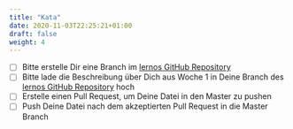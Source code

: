 ```yaml
---
title: "Kata"
date: 2020-11-03T22:25:21+01:00
draft: false
weight: 4
---
```


*[ ] Bitte erstelle Dir eine Branch im [lernos GitHub Repository](...)
*[ ] Bitte lade die Beschreibung über Dich aus Woche 1 in Deine Branch des [lernos GitHub Repository](...) hoch 
*[ ] Erstelle einen Pull Request, um Deine Datei in den Master zu pushen
*[ ] Push Deine Datei nach dem akzeptierten Pull Request in die Master Branch
